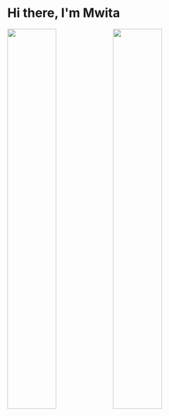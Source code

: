 # Hi there, I'm Mwita

<img align="left" width="47%" src= "https://github-readme-stats.vercel.app/api?username=Mwita04&show_icons=true&theme=radical" />

<img align="left" width="47%" src= "https://github-readme-stats.vercel.app/api/top-langs/?username=Mwita04&layout=compact" />


